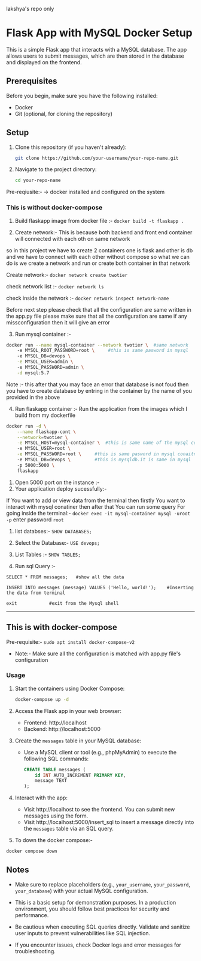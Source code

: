 lakshya's repo only 


# Flask App with MySQL Docker Setup

This is a simple Flask app that interacts with a MySQL database. The app allows users to submit messages, which are then stored in the database and displayed on the frontend.

## Prerequisites

Before you begin, make sure you have the following installed:

- Docker
- Git (optional, for cloning the repository)

## Setup

1. Clone this repository (if you haven't already):

   ```bash
   git clone https://github.com/your-username/your-repo-name.git
   ```

2. Navigate to the project directory:

   ```bash
   cd your-repo-name
   ```

Pre-reqiusite:- 
-> docker installed and configured on the system 
### This is without docker-compose 
1. Build flaskapp image from docker file :- 
`
docker build -t flaskapp .
`

2. Create network:-  This is because both backend and front end container will connected with each oth on same network

so in this project we have to create 2 containers one is flask and other is db and we have to connect with each other without compose so what we can do is we create a network and run or create both container in that network

Create network:-
`docker network create twotier`

check network list :-
`docker network ls`

check inside the network :-
`docker network inspect network-name`

Before next step please check that all the configuration are same written in the app.py file please make sure that all the configuration are same if any missconfiguration then it will give an error 

3. Run mysql container :- 
```bash
docker run --name mysql-container --network twotier \  #same network
    -e MYSQL_ROOT_PASSWORD=root \     #this is same pasword in mysql 
    -e MYSQL_DB=devops \
    -e MYSQL_USER=admin \ 
    -e MYSQL_PASSWORD=admin \
    -d mysql:5.7
```
Note :- this after that you may face an error that database is not foud then you have to create database by entring in the container by the name of you provided in the above

4. Run flaskapp container :- Run the application from the images which I build from my dockerfile
```bash
docker run -d \
    --name flaskapp-cont \
    --network=twotier \
    -e MYSQL_HOST=mysql-container \  #this is same name of the mysql conaitner
    -e MYSQL_USER=root \
    -e MYSQL_PASSWORD=root \     #this is same pasword in mysql conaitner
    -e MYSQL_DB=devops \         #this is mysqldb.it is same in mysql
    -p 5000:5000 \
    flaskapp
```
   1. Open 5000 port on the instance :-
   2. Your application deploy sucessfully:- 

If You want to add or view data from the terminal then firstly You want to interact with mysql conatiner then after that You can run some query
For going inside the terminal:- `docker exec -it mysql-container mysql -uroot -p`
    enter password `root`
  1. list databses:- `SHOW DATABASES;`

  2. Select the Database:- `USE devops;`

  3. List Tables :- `SHOW TABLES;`

  4. Run sql Query :- 
```
SELECT * FROM messages;   #show all the data 

INSERT INTO messages (message) VALUES ('Hello, world!');    #Inserting the data from terminal 

exit            #exit from the Mysql shell 
```
---
## This is with docker-compose

Pre-requisite:-  `sudo apt install docker-compose-v2`
- Note:- Make sure all the configuration is matched with app.py file's configuration
### Usage

1. Start the containers using Docker Compose:

   ```bash
   docker-compose up -d
   ```

2. Access the Flask app in your web browser:

   - Frontend: http://localhost
   - Backend: http://localhost:5000

3. Create the `messages` table in your MySQL database:

   - Use a MySQL client or tool (e.g., phpMyAdmin) to execute the following SQL commands:
   
     ```sql
     CREATE TABLE messages (
         id INT AUTO_INCREMENT PRIMARY KEY,
         message TEXT
     );
     ```

4. Interact with the app:

   - Visit http://localhost to see the frontend. You can submit new messages using the form.
   - Visit http://localhost:5000/insert_sql to insert a message directly into the `messages` table via an SQL query.


5. To down the docker compose:- 
  ```bash
  docker compose down
```

## Notes

- Make sure to replace placeholders (e.g., `your_username`, `your_password`, `your_database`) with your actual MySQL configuration.

- This is a basic setup for demonstration purposes. In a production environment, you should follow best practices for security and performance.

- Be cautious when executing SQL queries directly. Validate and sanitize user inputs to prevent vulnerabilities like SQL injection.

- If you encounter issues, check Docker logs and error messages for troubleshooting.
